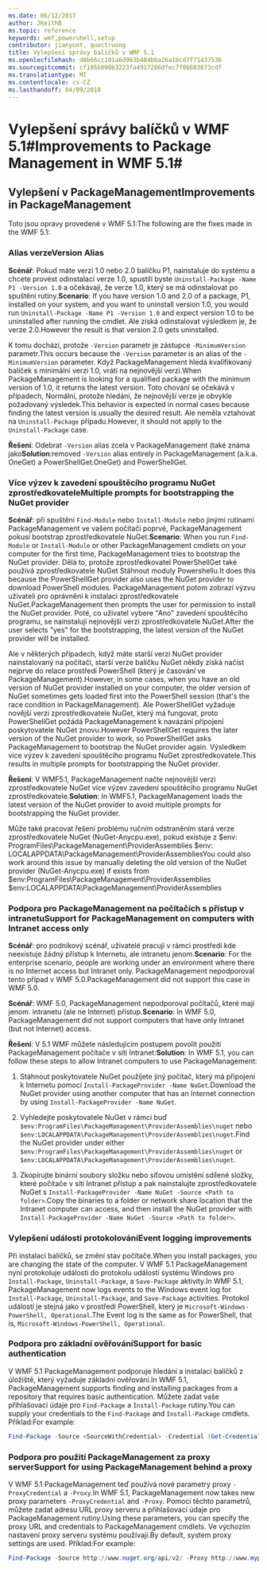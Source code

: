 ```yaml
---
ms.date: 06/12/2017
author: JKeithB
ms.topic: reference
keywords: wmf,powershell,setup
contributor: jianyunt, quoctruong
title: Vylepšení správy balíčků v WMF 5.1
ms.openlocfilehash: d8b66cc101a6d963b484bba26a1bcd7f71437536
ms.sourcegitcommit: cf195b090b3223fa4917206dfec7f0b603873cdf
ms.translationtype: MT
ms.contentlocale: cs-CZ
ms.lasthandoff: 04/09/2018
---
```

# <a name="improvements-to-package-management-in-wmf-51"></a><span data-ttu-id="cae8d-103">Vylepšení správy balíčků v WMF 5.1#</span><span class="sxs-lookup"><span data-stu-id="cae8d-103">Improvements to Package Management in WMF 5.1#</span></span>

## <a name="improvements-in-packagemanagement"></a><span data-ttu-id="cae8d-104">Vylepšení v PackageManagement</span><span class="sxs-lookup"><span data-stu-id="cae8d-104">Improvements in PackageManagement</span></span> ##
<span data-ttu-id="cae8d-105">Toto jsou opravy provedené v WMF 5.1:</span><span class="sxs-lookup"><span data-stu-id="cae8d-105">The following are the fixes made in the WMF 5.1:</span></span>

### <a name="version-alias"></a><span data-ttu-id="cae8d-106">Alias verze</span><span class="sxs-lookup"><span data-stu-id="cae8d-106">Version Alias</span></span>

<span data-ttu-id="cae8d-107">**Scénář**: Pokud máte verzi 1.0 nebo 2.0 balíčku P1, nainstaluje do systému a chcete provést odinstalaci verze 1.0, spustili byste `Uninstall-Package -Name P1 -Version 1.0` a očekávají, že verze 1.0, který se má odinstalovat po spuštění rutiny.</span><span class="sxs-lookup"><span data-stu-id="cae8d-107">**Scenario**: If you have version 1.0 and 2.0 of a package, P1, installed on your system, and you want to uninstall version 1.0, you would run `Uninstall-Package -Name P1 -Version 1.0` and expect version 1.0 to be uninstalled after running the cmdlet.</span></span> <span data-ttu-id="cae8d-108">Ale získá odinstalovat výsledkem je, že verze 2.0.</span><span class="sxs-lookup"><span data-stu-id="cae8d-108">However the result is that version 2.0 gets uninstalled.</span></span>

<span data-ttu-id="cae8d-109">K tomu dochází, protože `-Version` parametr je zástupce `-MinimumVersion` parametr.</span><span class="sxs-lookup"><span data-stu-id="cae8d-109">This occurs because the `-Version` parameter is an alias of the `-MinimumVersion` parameter.</span></span> <span data-ttu-id="cae8d-110">Když PackageManagement hledá kvalifikovaný balíček s minimální verzi 1.0, vrátí na nejnovější verzi.</span><span class="sxs-lookup"><span data-stu-id="cae8d-110">When PackageManagement is looking for a qualified package with the minimum version of 1.0, it returns the latest version.</span></span> <span data-ttu-id="cae8d-111">Toto chování se očekává v případech, Normální, protože hledání, že nejnovější verze je obvykle požadovaný výsledek.</span><span class="sxs-lookup"><span data-stu-id="cae8d-111">This behavior is expected in normal cases because finding the latest version is usually the desired result.</span></span> <span data-ttu-id="cae8d-112">Ale neměla vztahovat na `Uninstall-Package` případu.</span><span class="sxs-lookup"><span data-stu-id="cae8d-112">However, it should not apply to the `Uninstall-Package` case.</span></span>

<span data-ttu-id="cae8d-113">**Řešení**: Odebrat `-Version` alias zcela v PackageManagement (také známa jako</span><span class="sxs-lookup"><span data-stu-id="cae8d-113">**Solution**:removed `-Version` alias entirely in PackageManagement (a.k.a.</span></span> <span data-ttu-id="cae8d-114">OneGet) a PowerShellGet.</span><span class="sxs-lookup"><span data-stu-id="cae8d-114">OneGet) and PowerShellGet.</span></span>

### <a name="multiple-prompts-for-bootstrapping-the-nuget-provider"></a><span data-ttu-id="cae8d-115">Více výzev k zavedení spouštěcího programu NuGet zprostředkovatele</span><span class="sxs-lookup"><span data-stu-id="cae8d-115">Multiple prompts for bootstrapping the NuGet provider</span></span>

<span data-ttu-id="cae8d-116">**Scénář**: při spuštění `Find-Module` nebo `Install-Module` nebo jinými rutinami PackageManagement ve vašem počítači poprvé, PackageManagement pokusí bootstrap zprostředkovatele NuGet.</span><span class="sxs-lookup"><span data-stu-id="cae8d-116">**Scenario**: When you run `Find-Module` or `Install-Module` or other PackageManagement cmdlets on your computer for the first time, PackageManagement tries to bootstrap the NuGet provider.</span></span> <span data-ttu-id="cae8d-117">Dělá to, protože zprostředkovatel PowerShellGet také používá zprostředkovatele NuGet Stáhnout moduly Powershellu.</span><span class="sxs-lookup"><span data-stu-id="cae8d-117">It does this because the PowerShellGet provider also uses the NuGet provider to download PowerShell modules.</span></span> <span data-ttu-id="cae8d-118">PackageManagement potom zobrazí výzvu uživateli pro oprávnění k instalaci zprostředkovatele NuGet.</span><span class="sxs-lookup"><span data-stu-id="cae8d-118">PackageManagement then prompts the user for permission to install the NuGet provider.</span></span> <span data-ttu-id="cae8d-119">Poté, co uživatel vybere "Ano" zavedení spouštěcího programu, se nainstalují nejnovější verzi zprostředkovatele NuGet.</span><span class="sxs-lookup"><span data-stu-id="cae8d-119">After the user selects "yes" for the bootstrapping, the latest version of the NuGet provider will be installed.</span></span>

<span data-ttu-id="cae8d-120">Ale v některých případech, když máte starší verzi NuGet provider nainstalovaný na počítači, starší verze balíčku NuGet někdy získá načíst nejprve do relace prostředí PowerShell (který je časování ve PackageManagement).</span><span class="sxs-lookup"><span data-stu-id="cae8d-120">However, in some cases, when you have an old version of NuGet provider installed on your computer, the older version of NuGet sometimes gets loaded first into the PowerShell session (that's the race condition in PackageManagement).</span></span> <span data-ttu-id="cae8d-121">Ale PowerShellGet vyžaduje novější verzi zprostředkovatele NuGet, který má fungovat, proto PowerShellGet požádá PackageManagement k navázání připojení poskytovatele NuGet znovu.</span><span class="sxs-lookup"><span data-stu-id="cae8d-121">However PowerShellGet requires the later version of the NuGet provider to work, so PowerShellGet asks PackageManagement to bootstrap the NuGet provider again.</span></span> <span data-ttu-id="cae8d-122">Výsledkem více výzev k zavedení spouštěcího programu NuGet zprostředkovatele.</span><span class="sxs-lookup"><span data-stu-id="cae8d-122">This results in multiple prompts for bootstrapping the NuGet provider.</span></span>

<span data-ttu-id="cae8d-123">**Řešení**: V WMF5.1, PackageManagement načte nejnovější verzi zprostředkovatele NuGet více výzev zavedení spouštěcího programu NuGet zprostředkovatele.</span><span class="sxs-lookup"><span data-stu-id="cae8d-123">**Solution**: In WMF5.1, PackageManagement loads the latest version of the NuGet provider to avoid multiple prompts for bootstrapping the NuGet provider.</span></span>

<span data-ttu-id="cae8d-124">Může také pracovat řešení problému ručním odstraněním stará verze zprostředkovatele NuGet (NuGet-Anycpu.exe), pokud existuje z $env: ProgramFiles\PackageManagement\ProviderAssemblies $env: LOCALAPPDATA\PackageManagement\ProviderAssemblies</span><span class="sxs-lookup"><span data-stu-id="cae8d-124">You could also work around this issue by manually deleting the old version of the NuGet provider (NuGet-Anycpu.exe) if exists from $env:ProgramFiles\PackageManagement\ProviderAssemblies $env:LOCALAPPDATA\PackageManagement\ProviderAssemblies</span></span>


### <a name="support-for-packagemanagement-on-computers-with-intranet-access-only"></a><span data-ttu-id="cae8d-125">Podpora pro PackageManagement na počítačích s přístup v intranetu</span><span class="sxs-lookup"><span data-stu-id="cae8d-125">Support for PackageManagement on computers with Intranet access only</span></span>

<span data-ttu-id="cae8d-126">**Scénář**: pro podnikový scénář, uživatelé pracují v rámci prostředí kde neexistuje žádný přístup k Internetu, ale intranetu jenom.</span><span class="sxs-lookup"><span data-stu-id="cae8d-126">**Scenario**: For the enterprise scenario, people are working under an environment where there is no Internet access but Intranet only.</span></span> <span data-ttu-id="cae8d-127">PackageManagement nepodporoval tento případ v WMF 5.0.</span><span class="sxs-lookup"><span data-stu-id="cae8d-127">PackageManagement did not support this case in WMF 5.0.</span></span>

<span data-ttu-id="cae8d-128">**Scénář**: WMF 5.0, PackageManagement nepodporoval počítačů, které mají jenom. intranetu (ale ne Internet) přístup.</span><span class="sxs-lookup"><span data-stu-id="cae8d-128">**Scenario**: In WMF 5.0, PackageManagement did not support computers that have only Intranet (but not Internet) access.</span></span>

<span data-ttu-id="cae8d-129">**Řešení**: V 5.1 WMF můžete následujícím postupem povolit použití PackageManagement počítače v síti Intranet:</span><span class="sxs-lookup"><span data-stu-id="cae8d-129">**Solution**: In WMF 5.1, you can follow these steps to allow Intranet computers to use PackageManagement:</span></span>

1. <span data-ttu-id="cae8d-130">Stáhnout poskytovatele NuGet použijete jiný počítač, který má připojení k Internetu pomocí `Install-PackageProvider -Name NuGet`.</span><span class="sxs-lookup"><span data-stu-id="cae8d-130">Download the NuGet provider using another computer that has an Internet connection by using `Install-PackageProvider -Name NuGet`.</span></span>

2. <span data-ttu-id="cae8d-131">Vyhledejte poskytovatele NuGet v rámci buď `$env:ProgramFiles\PackageManagement\ProviderAssemblies\nuget` nebo `$env:LOCALAPPDATA\PackageManagement\ProviderAssemblies\nuget`.</span><span class="sxs-lookup"><span data-stu-id="cae8d-131">Find the NuGet provider under either `$env:ProgramFiles\PackageManagement\ProviderAssemblies\nuget`  or  `$env:LOCALAPPDATA\PackageManagement\ProviderAssemblies\nuget`.</span></span>

3. <span data-ttu-id="cae8d-132">Zkopírujte binární soubory složku nebo síťovou umístění sdílené složky, které počítače v síti Intranet přístup a pak nainstalujte zprostředkovatele NuGet s `Install-PackageProvider -Name NuGet -Source <Path to folder>`.</span><span class="sxs-lookup"><span data-stu-id="cae8d-132">Copy the binaries to a folder or network share location that the Intranet computer can access, and then install the NuGet provider with `Install-PackageProvider -Name NuGet -Source <Path to folder>`.</span></span>


### <a name="event-logging-improvements"></a><span data-ttu-id="cae8d-133">Vylepšení události protokolování</span><span class="sxs-lookup"><span data-stu-id="cae8d-133">Event logging improvements</span></span>

<span data-ttu-id="cae8d-134">Při instalaci balíčků, se změní stav počítače.</span><span class="sxs-lookup"><span data-stu-id="cae8d-134">When you install packages, you are changing the state of the computer.</span></span> <span data-ttu-id="cae8d-135">V WMF 5.1 PackageManagement nyní protokoluje události do protokolu událostí systému Windows pro `Install-Package`, `Uninstall-Package`, a `Save-Package` aktivity.</span><span class="sxs-lookup"><span data-stu-id="cae8d-135">In WMF 5.1, PackageManagement now logs events to the Windows event log for `Install-Package`, `Uninstall-Package`, and `Save-Package` activities.</span></span> <span data-ttu-id="cae8d-136">Protokol událostí je stejná jako v prostředí PowerShell, který je `Microsoft-Windows-PowerShell, Operational`.</span><span class="sxs-lookup"><span data-stu-id="cae8d-136">The Event log  is the same as for PowerShell, that is, `Microsoft-Windows-PowerShell, Operational`.</span></span>

### <a name="support-for-basic-authentication"></a><span data-ttu-id="cae8d-137">Podpora pro základní ověřování</span><span class="sxs-lookup"><span data-stu-id="cae8d-137">Support for basic authentication</span></span>

<span data-ttu-id="cae8d-138">V WMF 5.1 PackageManagement podporuje hledání a instalaci balíčků z úložiště, který vyžaduje základní ověřování.</span><span class="sxs-lookup"><span data-stu-id="cae8d-138">In WMF 5.1, PackageManagement supports finding and installing packages from a repository that requires basic authentication.</span></span> <span data-ttu-id="cae8d-139">Můžete zadat vaše přihlašovací údaje pro `Find-Package` a `Install-Package` rutiny.</span><span class="sxs-lookup"><span data-stu-id="cae8d-139">You can supply your credentials to the `Find-Package` and `Install-Package` cmdlets.</span></span> <span data-ttu-id="cae8d-140">Příklad:</span><span class="sxs-lookup"><span data-stu-id="cae8d-140">For example:</span></span>

``` PowerShell
Find-Package -Source <SourceWithCredential> -Credential (Get-Credential)
```
### <a name="support-for-using-packagemanagement-behind-a-proxy"></a><span data-ttu-id="cae8d-141">Podpora pro použití PackageManagement za proxy server</span><span class="sxs-lookup"><span data-stu-id="cae8d-141">Support for using PackageManagement behind a proxy</span></span>

<span data-ttu-id="cae8d-142">V WMF 5.1 PackageManagement teď používá nové parametry proxy `-ProxyCredential` a `-Proxy`.</span><span class="sxs-lookup"><span data-stu-id="cae8d-142">In WMF 5.1, PackageManagement now takes new proxy parameters `-ProxyCredential` and `-Proxy`.</span></span> <span data-ttu-id="cae8d-143">Pomocí těchto parametrů, můžete zadat adresu URL proxy serveru a přihlašovací údaje pro PackageManagement rutiny.</span><span class="sxs-lookup"><span data-stu-id="cae8d-143">Using these parameters, you can specify the proxy URL and credentials to PackageManagement cmdlets.</span></span> <span data-ttu-id="cae8d-144">Ve výchozím nastavení proxy serveru systému používají.</span><span class="sxs-lookup"><span data-stu-id="cae8d-144">By default, system proxy settings are used.</span></span> <span data-ttu-id="cae8d-145">Příklad:</span><span class="sxs-lookup"><span data-stu-id="cae8d-145">For example:</span></span>

``` PowerShell
Find-Package -Source http://www.nuget.org/api/v2/ -Proxy http://www.myproxyserver.com -ProxyCredential (Get-Credential)
```